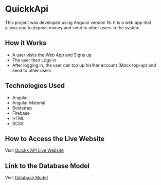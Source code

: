 # QuickkApi

This project was developed using Angular version 16. It is a web app that allows one to deposit money and send to other users in the system

## How it Works
- A user visits the Web App and Signs up
- The user then Logs in
- After logging in, the user can top up his/her account (Mock top-up) and send to other users

## Technologies Used
- Angular
- Angular Material
- Bootstrap
- Firebase
- HTML
- SCSS

## How to Access the Live Website
Visit [Quickk API Live Website](https://quickk-api.web.app/)

## Link to the Database Model
Visit [Database Model](https://lucid.app/lucidchart/9361b21d-433e-452d-97ea-5e7c48b7dbcc/edit?viewport_loc=-192%2C47%2C2219%2C1100%2CHWEp-vi-RSFO&invitationId=inv_6642453e-8e98-462e-aa3e-e9ab2e86875c)
